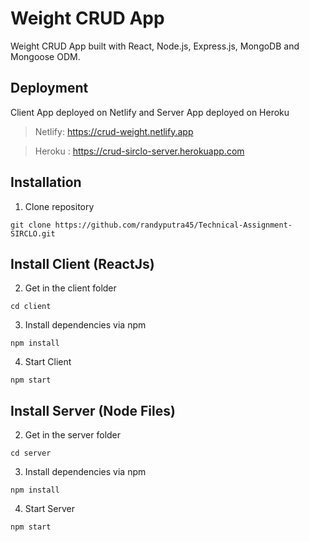 # Weight CRUD App

Weight CRUD App built with React, Node.js, Express.js, MongoDB and Mongoose ODM.

## Deployment

Client App deployed on Netlify and Server App deployed on Heroku

> Netlify: https://crud-weight.netlify.app

> Heroku : https://crud-sirclo-server.herokuapp.com

## Installation

1. Clone repository

```shell
git clone https://github.com/randyputra45/Technical-Assignment-SIRCLO.git
```

## Install Client (ReactJs)

2. Get in the client folder

```shell
cd client
```

3. Install dependencies via npm

```shell
npm install
```

4. Start Client

```shell
npm start
```

## Install Server (Node Files)

2. Get in the server folder

```shell
cd server
```

3. Install dependencies via npm

```shell
npm install
```

4. Start Server

```shell
npm start
```
